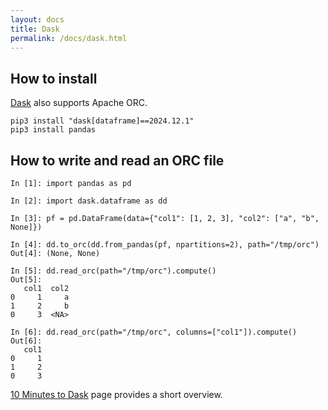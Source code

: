 ```yaml
---
layout: docs
title: Dask
permalink: /docs/dask.html
---
```


## How to install

[Dask](https://dask.org) also supports Apache ORC.

```
pip3 install "dask[dataframe]==2024.12.1"
pip3 install pandas
```

## How to write and read an ORC file

```
In [1]: import pandas as pd

In [2]: import dask.dataframe as dd

In [3]: pf = pd.DataFrame(data={"col1": [1, 2, 3], "col2": ["a", "b", None]})

In [4]: dd.to_orc(dd.from_pandas(pf, npartitions=2), path="/tmp/orc")
Out[4]: (None, None)

In [5]: dd.read_orc(path="/tmp/orc").compute()
Out[5]:
   col1  col2
0     1     a
1     2     b
0     3  <NA>

In [6]: dd.read_orc(path="/tmp/orc", columns=["col1"]).compute()
Out[6]:
   col1
0     1
1     2
0     3
```

[10 Minutes to Dask](https://docs.dask.org/en/stable/10-minutes-to-dask.html) page
provides a short overview.
